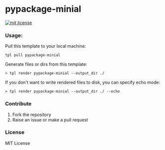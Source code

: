 # pypackage-minial

[![mit license](https://img.shields.io/badge/license-mit-yellow.svg)](https://opensource.org/licenses/mit)

### Usage:

Pull this template to your local machine:

```
tpl pull pypackage-minial

```

Generate files or dirs from this template:

```
> tpl render pypackage-minial --output_dir ./

```

If you don't want to write rendered files to disk, you can specify echo mode:

```
> tpl render pypackage-minial --output_dir ./ --echo

```

### Contribute

1. Fork the repository
2. Raise an issue or make a pull request

### License

MIT License